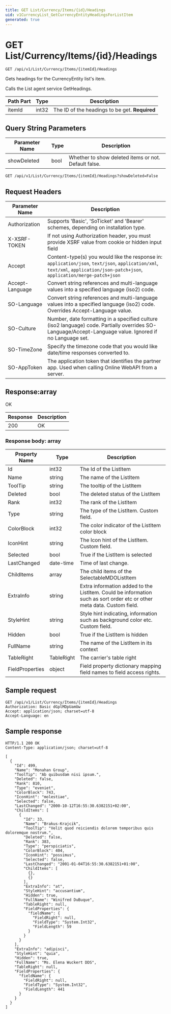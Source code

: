 ```yaml
---
title: GET List/Currency/Items/{id}/Headings
uid: v1CurrencyList_GetCurrencyEntityHeadingsForListItem
generated: true
---
```


# GET List/Currency/Items/{id}/Headings

```http
GET /api/v1/List/Currency/Items/{itemId}/Headings
```

Gets headings for the CurrencyEntity list's item.


Calls the List agent service GetHeadings.





| Path Part | Type | Description |
|-----------|------|-------------|
| itemId | int32 | The ID of the headings to be get. **Required** |


## Query String Parameters

| Parameter Name | Type |  Description |
|----------------|------|--------------|
| showDeleted | bool |  Whether to show deleted items or not. Default false. |

```http
GET /api/v1/List/Currency/Items/{itemId}/Headings?showDeleted=False
```


## Request Headers

| Parameter Name | Description |
|----------------|-------------|
| Authorization  | Supports 'Basic', 'SoTicket' and 'Bearer' schemes, depending on installation type. |
| X-XSRF-TOKEN   | If not using Authorization header, you must provide XSRF value from cookie or hidden input field |
| Accept         | Content-type(s) you would like the response in: `application/json`, `text/json`, `application/xml`, `text/xml`, `application/json-patch+json`, `application/merge-patch+json` |
| Accept-Language | Convert string references and multi-language values into a specified language (iso2) code. |
| SO-Language | Convert string references and multi-language values into a specified language (iso2) code. Overrides Accept-Language value. |
| SO-Culture | Number, date formatting in a specified culture (iso2 language) code. Partially overrides SO-Language/Accept-Language value. Ignored if no Language set. |
| SO-TimeZone | Specify the timezone code that you would like date/time responses converted to. |
| SO-AppToken | The application token that identifies the partner app. Used when calling Online WebAPI from a server. |


## Response:array

OK

| Response | Description |
|----------------|-------------|
| 200 | OK |

### Response body: array

| Property Name | Type |  Description |
|----------------|------|--------------|
| Id | int32 | The Id of the ListItem |
| Name | string | The name of the ListItem |
| ToolTip | string | The tooltip of the ListItem |
| Deleted | bool | The deleted status of the ListItem |
| Rank | int32 | The rank of the ListItem |
| Type | string | The type of the ListItem. Custom field. |
| ColorBlock | int32 | The color indicator of the ListItem color block |
| IconHint | string | The Icon hint of the ListItem. Custom field. |
| Selected | bool | True if the ListItem is selected |
| LastChanged | date-time | Time of last change. |
| ChildItems | array | The child items of the SelectableMDOListItem |
| ExtraInfo | string | Extra information added to the ListItem. Could be information such as sort order etc or other meta data. Custom field. |
| StyleHint | string | Style hint indicating, information such as background color etc. Custom field. |
| Hidden | bool | True if the ListItem is hidden |
| FullName | string | The name of the ListItem in its context |
| TableRight | TableRight | The carrier's table right |
| FieldProperties | object | Field property dictionary mapping field names to field access rights. |

## Sample request

```http!
GET /api/v1/List/Currency/Items/{itemId}/Headings
Authorization: Basic dGplMDpUamUw
Accept: application/json; charset=utf-8
Accept-Language: en
```

## Sample response

```http_
HTTP/1.1 200 OK
Content-Type: application/json; charset=utf-8

[
  {
    "Id": 499,
    "Name": "Monahan Group",
    "ToolTip": "Ab quibusdam nisi ipsum.",
    "Deleted": false,
    "Rank": 810,
    "Type": "eveniet",
    "ColorBlock": 743,
    "IconHint": "molestiae",
    "Selected": false,
    "LastChanged": "2000-10-12T16:55:30.6382151+02:00",
    "ChildItems": [
      {
        "Id": 33,
        "Name": "Brakus-Krajcik",
        "ToolTip": "Velit quod reiciendis dolorem temporibus quis doloremque nostrum.",
        "Deleted": false,
        "Rank": 383,
        "Type": "perspiciatis",
        "ColorBlock": 404,
        "IconHint": "possimus",
        "Selected": false,
        "LastChanged": "2001-01-04T16:55:30.6382151+01:00",
        "ChildItems": [
          {},
          {}
        ],
        "ExtraInfo": "at",
        "StyleHint": "accusantium",
        "Hidden": true,
        "FullName": "Winifred DuBuque",
        "TableRight": null,
        "FieldProperties": {
          "fieldName": {
            "FieldRight": null,
            "FieldType": "System.Int32",
            "FieldLength": 59
          }
        }
      }
    ],
    "ExtraInfo": "adipisci",
    "StyleHint": "quia",
    "Hidden": true,
    "FullName": "Ms. Elena Wuckert DDS",
    "TableRight": null,
    "FieldProperties": {
      "fieldName": {
        "FieldRight": null,
        "FieldType": "System.Int32",
        "FieldLength": 441
      }
    }
  }
]
```